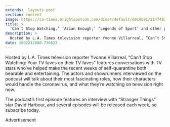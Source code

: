 ```yaml
--- 
extends: _layouts.post 
section: content 
image: https://ca-times.brightspotcdn.com/dims4/default/d0c0b91/2147483647/strip/true/crop/9000x4725+0+638/resize/1200x630!/quality/90/?url=https%3A%2F%2Fcalifornia-times-brightspot.s3.amazonaws.com%2Fca%2Fdd%2F78dc56b3400699621c6d1f094038%2Fla20-catchstopwatching-9000x6000-fnl.jpg 
title: > 
  ‘Can’t Stop Watching,’ ‘Asian Enough,’ ‘Legends of Sport’ and other podcasts by the Los Angeles Times 
description: > 
  Hosted by L.A. Times television reporter Yvonne Villarreal, “Can’t Stop Watching: Your TV faves on their TV faves” features conversations with TV stars who’ve helped make the recent weeks of self-quarantine both bearable and entertaining.The actors and showrunners interviewed on the podcast will talk about their most fascinating roles, how their characters would handle the coronavirus, and what they’re watching on television right now.The podcast’s first episode features an interview with “Stranger Things” star David Harbour, and several episodes will be released each week, so subscribe today.Advertisement 
date: 1602212080.736623 
--- 
```

Hosted by L.A. Times television reporter Yvonne Villarreal, “Can’t Stop Watching: Your TV faves on their TV faves” features conversations with TV stars who’ve helped make the recent weeks of self-quarantine both bearable and entertaining. The actors and showrunners interviewed on the podcast will talk about their most fascinating roles, how their characters would handle the coronavirus, and what they’re watching on television right now.

The podcast’s first episode features an interview with “Stranger Things” star David Harbour, and several episodes will be released each week, so subscribe today.

Advertisement
